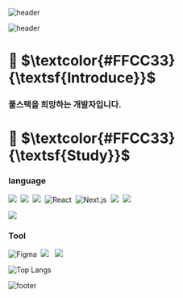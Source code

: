 ![header](https://capsule-render.vercel.app/api?type=waving&color=FFCC33&height=50&section=header)

![header](https://capsule-render.vercel.app/api?type=transparent&height=300&section=header&text=HELLO👋&fontSize=90&fontColor=FFCC33)

 # 💬 $\textcolor{#FFCC33}{\textsf{Introduce}}$  
### 풀스택을 희망하는 개발자입니다.  

          

  
 # 🌱 $\textcolor{#FFCC33}{\textsf{Study}}$  
### language
  
<img src="https://img.shields.io/badge/-HTML-E34F26?style=for-the-badge&logo=HTML5&logoColor=white"/>&nbsp; <img src="https://img.shields.io/badge/-CSS-1572B6?style=for-the-badge&logo=CSS3&logoColor=white"/>&nbsp; <img src="https://img.shields.io/badge/-JavaScript-F7DF1E?style=for-the-badge&logo=JavaScript&logoColor=white"/>&nbsp; <img alt="React" src ="https://img.shields.io/badge/React-61DAFB.svg?style=for-the-badge&logo=React&logoColor=black"/>&nbsp; <img alt="Next.js" src ="https://img.shields.io/badge/Next.js-000000.svg?style=for-the-badge&logo=Next.js&logoColor=white"/>&nbsp;  <img src="https://img.shields.io/badge/java-007396?style=for-the-badge&logo=java&logoColor=white">&nbsp; <img src="https://img.shields.io/badge/c++-00599C?style=for-the-badge&logo=c%2B%2B&logoColor=white">&nbsp;

<img src="https://img.shields.io/badge/java-007396?style=for-the-badge&logo=java&logoColor=white">

### Tool   
  
<img alt="Figma" src ="https://img.shields.io/badge/Figma-F24E1E.svg?style=for-the-badge&logo=Figma&logoColor=white"/>&nbsp; <img src="https://img.shields.io/badge/linux-FCC624?style=for-the-badge&logo=linux&logoColor=black"/> &nbsp; <img src="https://img.shields.io/badge/github-181717?style=for-the-badge&logo=github&logoColor=white">&nbsp;

  

![Top Langs](https://github-readme-stats.vercel.app/api/top-langs/?username=Jang-SoHyeon&layout=compact&theme=tokyonight)

![footer](https://capsule-render.vercel.app/api?type=waving&color=FFCC33&height=100&section=footer)


<!--
**Jang-SoHyeon/Jang-SoHyeon** is a ✨ _special_ ✨ repository because its `README.md` (this file) appears on your GitHub profile.

Here are some ideas to get you started:

- 🔭 I’m currently working on ...
- 🌱 I’m currently learning ...
- 👯 I’m looking to collaborate on ...
- 🤔 I’m looking for help with ...
- 💬 Ask me about ...
- 📫 How to reach me: ...
- 😄 Pronouns: ...
- ⚡ Fun fact: ...
-->
